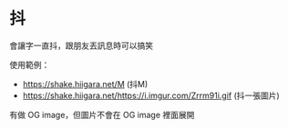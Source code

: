 # 抖

會讓字一直抖，跟朋友丟訊息時可以搞笑

使用範例：
- https://shake.hiigara.net/M (抖M)
- https://shake.hiigara.net/https://i.imgur.com/Zrrm91i.gif (抖一張圖片)

有做 OG image，但圖片不會在 OG image 裡面展開

